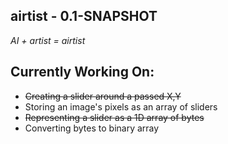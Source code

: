 airtist - 0.1-SNAPSHOT
-------
_AI + artist = airtist_

Currently Working On:
---------------------
- ~~Creating a slider around a passed X,Y~~
- Storing an image's pixels as an array of sliders
- ~~Representing a slider as a 1D array of bytes~~
- Converting bytes to binary array